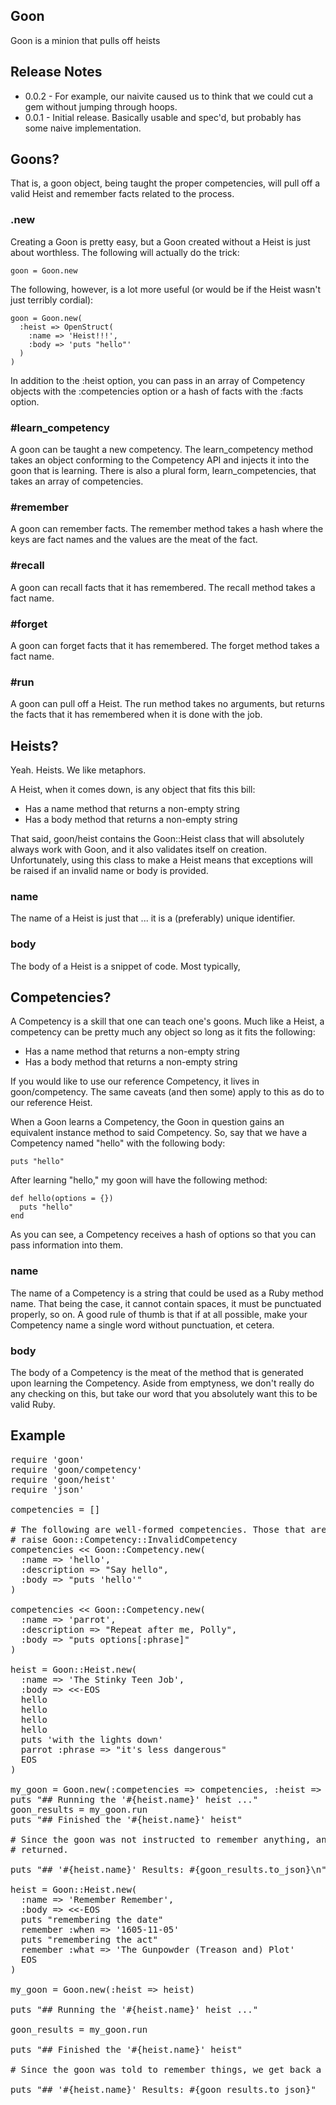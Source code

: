 ## Goon ##

Goon is a minion that pulls off heists

## Release Notes ##

* 0.0.2 - For example, our naivite caused us to think that we could cut a gem without jumping through hoops.
* 0.0.1 - Initial release. Basically usable and spec'd, but probably has some
naive implementation.

## Goons? ##

That is, a goon object, being taught the proper competencies, will pull off a
valid Heist and remember facts related to the process.

### .new ###

Creating a Goon is pretty easy, but a Goon created without a Heist is just
about worthless. The following will actually do the trick:

    goon = Goon.new

The following, however, is a lot more useful (or would be if the Heist wasn't
just terribly cordial):

    goon = Goon.new(
      :heist => OpenStruct(
        :name => 'Heist!!!',
        :body => 'puts "hello"'
      )
    )

In addition to the :heist option, you can pass in an array of Competency objects
with the :competencies option or a hash of facts with the :facts option.

### #learn_competency ###

A goon can be taught a new competency. The learn_competency method takes an
object conforming to the Competency API and injects it into the goon that is
learning. There is also a plural form, learn_competencies, that takes an array
of competencies.

### #remember ###

A goon can remember facts. The remember method takes a hash where the keys are
fact names and the values are the meat of the fact.

### #recall ###

A goon can recall facts that it has remembered. The recall method takes a fact name.

### #forget ###

A goon can forget facts that it has remembered. The forget method takes a fact name.

### #run ###

A goon can pull off a Heist. The run method takes no arguments, but returns the facts that it has remembered when it is done with the job.

## Heists? ##

Yeah. Heists. We like metaphors.

A Heist, when it comes down, is any object that fits this bill:

* Has a name method that returns a non-empty string
* Has a body method that returns a non-empty string

That said, goon/heist contains the Goon::Heist class that will absolutely always
work with Goon, and it also validates itself on creation. Unfortunately, using
this class to make a Heist means that exceptions will be raised if an invalid
name or body is provided.

### name ###

The name of a Heist is just that ... it is a (preferably) unique identifier.

### body ###

The body of a Heist is a snippet of code. Most typically, 

## Competencies? ##

A Competency is a skill that one can teach one's goons. Much like a Heist, a
competency can be pretty much any object so long as it fits the following:

* Has a name method that returns a non-empty string
* Has a body method that returns a non-empty string

If you would like to use our reference Competency, it lives in goon/competency.
The same caveats (and then some) apply to this as do to our reference Heist.

When a Goon learns a Competency, the Goon in question gains an equivalent
instance method to said Competency. So, say that we have a Competency named
"hello" with the following body:

    puts "hello"

After learning "hello," my goon will have the following method:

    def hello(options = {})
      puts "hello"
    end

As you can see, a Competency receives a hash of options so that you can pass
information into them.

### name ###

The name of a Competency is a string that could be used as a Ruby method name.
That being the case, it cannot contain spaces, it must be punctuated properly,
so on. A good rule of thumb is that if at all possible, make your Competency
name a single word without punctuation, et cetera.

### body ###

The body of a Competency is the meat of the method that is generated upon
learning the Competency. Aside from emptyness, we don't really do any checking
on this, but take our word that you absolutely want this to be valid Ruby.

## Example ##

<pre>
require 'goon'
require 'goon/competency'
require 'goon/heist'
require 'json'

competencies = []

# The following are well-formed competencies. Those that are not well-formed
# raise Goon::Competency::InvalidCompetency
competencies << Goon::Competency.new(
  :name => 'hello',
  :description => "Say hello",
  :body => "puts 'hello'"
)

competencies << Goon::Competency.new(
  :name => 'parrot',
  :description => "Repeat after me, Polly",
  :body => "puts options[:phrase]"
)

heist = Goon::Heist.new(
  :name => 'The Stinky Teen Job',
  :body => <<-EOS 
  hello
  hello
  hello
  hello
  puts 'with the lights down'
  parrot :phrase => "it's less dangerous"
  EOS
)

my_goon = Goon.new(:competencies => competencies, :heist => heist)
puts "## Running the '#{heist.name}' heist ..."
goon_results = my_goon.run
puts "## Finished the '#{heist.name}' heist"

# Since the goon was not instructed to remember anything, an empty hash is
# returned.

puts "## '#{heist.name}' Results: #{goon_results.to_json}\n"

heist = Goon::Heist.new(
  :name => 'Remember Remember',
  :body => <<-EOS
  puts "remembering the date"
  remember :when => '1605-11-05'
  puts "remembering the act"
  remember :what => 'The Gunpowder (Treason and) Plot'
  EOS
)

my_goon = Goon.new(:heist => heist)

puts "## Running the '#{heist.name}' heist ..."

goon_results = my_goon.run

puts "## Finished the '#{heist.name}' heist"

# Since the goon was told to remember things, we get back a non-empty hash.

puts "## '#{heist.name}' Results: #{goon_results.to_json}"
</pre>
